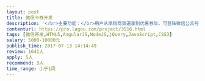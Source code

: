 ```yaml
---                
layout: post       
title: 微信卡券开发           
description: '</br>主要功能：</br>用户从承销商渠道拿到优惠券后，可登陆微信公众号进行激活，加入自己的卡包，可以想向线下门店出示券的条码，门店进行核销。</br>其他要求：</br>需要对接我们的erp系统发布优惠券。</br>优惠券核销线核销微信卡券，再核销erp的卡券状态。</br>承销商需要专门的后台进行登录，进行操作像平台购买优惠券。</br></br>其他要求：</br>有相关开发经验的团队联系，用php开发，需要设计提供公众号端ui设计。</br>'     
contenturl: https://pro.lagou.com/project/3516.html      
tags: [微信开发,HTML5,AngularJS,NodeJS,jQuery,JavaScript,CSS3]            
salary: 5000-10000元          
publish_time: 2017-07-13 14:14:49         
review: 1641人                   
apply: 5人                   
recommend: 3人                   
time_range: 小于1周              
---                 
```

